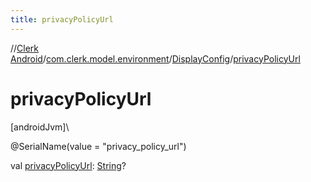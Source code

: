 ```yaml
---
title: privacyPolicyUrl
---
```

//[Clerk Android](../../../index.html)/[com.clerk.model.environment](../index.html)/[DisplayConfig](index.html)/[privacyPolicyUrl](privacy-policy-url.html)



# privacyPolicyUrl



[androidJvm]\




@SerialName(value = &quot;privacy_policy_url&quot;)



val [privacyPolicyUrl](privacy-policy-url.html): [String](https://kotlinlang.org/api/latest/jvm/stdlib/kotlin-stdlib/kotlin/-string/index.html)?




